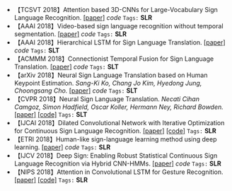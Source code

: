 - 【TCSVT 2018】Attention based 3D-CNNs for Large-Vocabulary Sign Language Recognition. [[paper]](https://ieeexplore.ieee.org/stamp/stamp.jsp?tp=&arnumber=8466903) *code* `Tags:` **SLR**
- 【AAAI 2018】Video-based sign language recognition without temporal segmentation. [[paper]](https://arxiv.org/pdf/1801.10111.pdf) *code* `Tags:` **SLR**
- 【AAAI 2018】Hierarchical LSTM for Sign Language Translation. [[paper]](https://pdfs.semanticscholar.org/d44c/20c48e764a546d00b9155a56b171b0dc04bc.pdf) *code* `Tags:` **SLT**
- 【ACMMM 2018】Connectionist Temporal Fusion for Sign Language Translation. [[paper]](https://dl.acm.org/doi/pdf/10.1145/3240508.3240671) *code* `Tags:` **SLT**
- 【arXiv 2018】Neural Sign Language Translation based on Human Keypoint Estimation. *Sang-Ki Ko, Chang Jo Kim, Hyedong Jung, Choongsang Cho.* [[paper]](https://arxiv.org/pdf/1811.11436.pdf) *code* `Tags:` **SLT**
- 【CVPR 2018】Neural Sign Language Translation. *Necati Cihan Camgoz, Simon Hadfield, Oscar Koller, Hermann Ney, Richard Bowden.* [[paper]](http://openaccess.thecvf.com/content_cvpr_2018/papers/Camgoz_Neural_Sign_Language_CVPR_2018_paper.pdf) [[code]](https://github.com/neccam/nslt) `Tags:` **SLT**
- 【IJCAI 2018】Dilated Convolutional Network with Iterative Optimization for Continuous Sign Language Recognition. [[paper]](https://www.ijcai.org/Proceedings/2018/0123.pdf) [[code]](https://github.com/ustc-slr/DilatedSLR) `Tags:` **SLR**
- 【ETRI 2018】Human-like sign-language learning method using deep learning. [[paper]](https://onlinelibrary.wiley.com/doi/pdf/10.4218/etrij.2018-0066) *code* `Tags:` **SLR**
- 【IJCV 2018】Deep Sign: Enabling Robust Statistical Continuous Sign Language Recognition via Hybrid CNN-HMMs. [[paper]](https://dl.acm.org/doi/10.1007/s11263-018-1121-3) *code* `Tags:` **SLR**
- 【NIPS 2018】Attention in Convolutional LSTM for Gesture Recognition. [[paper]](http://papers.nips.cc/paper/7465-attention-in-convolutional-lstm-for-gesture-recognition.pdf) [[code]](https://github.com/GuangmingZhu/AttentionConvLSTM) `Tags:` **SLR**
